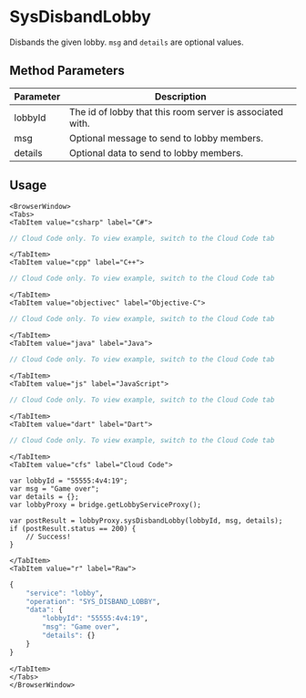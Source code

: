 # SysDisbandLobby

Disbands the given lobby. `msg` and `details` are optional values.

<PartialServop service_name="lobby" operation_name="SYS_DISBAND_LOBBY" />

## Method Parameters
Parameter | Description
--------- | -----------
lobbyId | The id of lobby that this room server is associated with. 
msg | Optional message to send to lobby members. 
details | Optional data to send to lobby members. 

## Usage

```mdx-code-block
<BrowserWindow>
<Tabs>
<TabItem value="csharp" label="C#">
```

```csharp
// Cloud Code only. To view example, switch to the Cloud Code tab
```

```mdx-code-block
</TabItem>
<TabItem value="cpp" label="C++">
```

```cpp
// Cloud Code only. To view example, switch to the Cloud Code tab
```

```mdx-code-block
</TabItem>
<TabItem value="objectivec" label="Objective-C">
```

```objectivec
// Cloud Code only. To view example, switch to the Cloud Code tab
```

```mdx-code-block
</TabItem>
<TabItem value="java" label="Java">
```

```java
// Cloud Code only. To view example, switch to the Cloud Code tab
```

```mdx-code-block
</TabItem>
<TabItem value="js" label="JavaScript">
```

```javascript
// Cloud Code only. To view example, switch to the Cloud Code tab
```

```mdx-code-block
</TabItem>
<TabItem value="dart" label="Dart">
```

```dart
// Cloud Code only. To view example, switch to the Cloud Code tab
```

```mdx-code-block
</TabItem>
<TabItem value="cfs" label="Cloud Code">
```

```cfscript
var lobbyId = "55555:4v4:19";
var msg = "Game over";
var details = {};
var lobbyProxy = bridge.getLobbyServiceProxy();

var postResult = lobbyProxy.sysDisbandLobby(lobbyId, msg, details);
if (postResult.status == 200) {
    // Success!
}
```

```mdx-code-block
</TabItem>
<TabItem value="r" label="Raw">
```

```r
{
	"service": "lobby",
	"operation": "SYS_DISBAND_LOBBY",
	"data": {
		"lobbyId": "55555:4v4:19",
		"msg": "Game over",
		"details": {}
	}
}
```

```mdx-code-block
</TabItem>
</Tabs>
</BrowserWindow>
```

